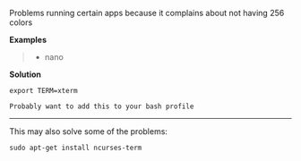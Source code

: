 Problems running certain apps because it complains about not having 256 colors

__Examples__
> - nano

__Solution__
```shell
export TERM=xterm
```
`Probably want to add this to your bash profile`

----

This may also solve some of the problems:
```
sudo apt-get install ncurses-term
```
